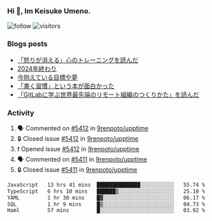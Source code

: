 ### Hi 👋, Im Keisuke Umeno.

<!--
**9renpoto/9renpoto** is a ✨ _special_ ✨ repository because its `README.md` (this file) appears on your GitHub profile.

Here are some ideas to get you started:

- 🔭 I’m currently working on ...
- 🌱 I’m currently learning ...
- 👯 I’m looking to collaborate on ...
- 🤔 I’m looking for help with ...
- 💬 Ask me about ...
- 📫 How to reach me: ...
- 😄 Pronouns: ...
- ⚡ Fun fact: ...
-->

![follow](https://img.shields.io/github/followers/9renpoto?label=Follow&style=social)
![visitors](https://komarev.com/ghpvc/?username=9renpoto&label=Profile%20views&color=0e75b6&style=flat)

### Blogs posts

<!-- BLOG-POST-LIST:START -->
- [「怒りが消える」心のトレーニングを読んだ](https://9renpoto.win/entry/2025/02/01/anger-management)
- [2024年終わり](https://9renpoto.win/entry/2024/12/31/2024-end)
- [今抱えている目標や夢](https://9renpoto.win/entry/2024/12/02/objective)
- [「書く習慣」という本が面白かった](https://9renpoto.win/entry/2024/11/11/leave_a_feeling_sad)
- [「GitLabに学ぶ世界最先端のリモート組織のつくりかた」を読んだ](https://9renpoto.win/entry/2024/09/10/remote_organization)
<!-- BLOG-POST-LIST:END -->

### Activity

<!--START_SECTION:activity-->
1. 🗣 Commented on [#5412](https://github.com/9renpoto/upptime/issues/5412#issuecomment-2649082904) in [9renpoto/upptime](https://github.com/9renpoto/upptime)
2. 🔒 Closed issue [#5412](https://github.com/9renpoto/upptime/issues/5412) in [9renpoto/upptime](https://github.com/9renpoto/upptime)
3. ❗ Opened issue [#5412](https://github.com/9renpoto/upptime/issues/5412) in [9renpoto/upptime](https://github.com/9renpoto/upptime)
4. 🗣 Commented on [#5411](https://github.com/9renpoto/upptime/issues/5411#issuecomment-2648908895) in [9renpoto/upptime](https://github.com/9renpoto/upptime)
5. 🔒 Closed issue [#5411](https://github.com/9renpoto/upptime/issues/5411) in [9renpoto/upptime](https://github.com/9renpoto/upptime)
<!--END_SECTION:activity-->

<!--START_SECTION:waka-->

```txt
JavaScript   13 hrs 41 mins  ██████████████░░░░░░░░░░░   55.74 %
TypeScript   6 hrs 10 mins   ██████▒░░░░░░░░░░░░░░░░░░   25.10 %
YAML         1 hr 30 mins    █▓░░░░░░░░░░░░░░░░░░░░░░░   06.17 %
SQL          1 hr 9 mins     █▒░░░░░░░░░░░░░░░░░░░░░░░   04.73 %
Haml         57 mins         █░░░░░░░░░░░░░░░░░░░░░░░░   03.92 %
```

<!--END_SECTION:waka-->
